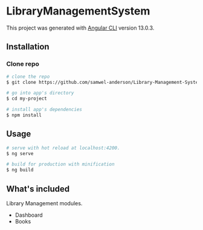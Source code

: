 # LibraryManagementSystem

This project was generated with [Angular CLI](https://github.com/angular/angular-cli) version 13.0.3.

## Installation

### Clone repo

``` bash
# clone the repo
$ git clone https://github.com/samwel-anderson/Library-Management-System-Using-Angular.git my-project

# go into app's directory
$ cd my-project

# install app's dependencies
$ npm install
```

## Usage

``` bash
# serve with hot reload at localhost:4200.
$ ng serve

# build for production with minification
$ ng build
```

## What's included

Library Management modules.


- Dashboard
- Books
